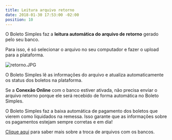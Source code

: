 ```yaml
---
title: Leitura arquivo retorno
date: 2018-01-30 17:53:00 -02:00
position: 10
---
```


O Boleto Simples faz a **leitura automática do arquivo de retorno** gerado pelo seu banco.

Para isso, é só selecionar o arquivo no seu computador e fazer o upload para a plataforma.

![retorno.JPG](/uploads/retorno.JPG)

O Boleto Simples lê as informações do arquivo e atualiza automaticamente os status dos boletos na plataforma.

Se a **Conexão Online** com o banco estiver ativada, não precisa enviar o arquivo retorno porque ele será recebido de forma automática no Boleto Simples.

O Boleto Simples faz a baixa automática de pagamento dos boletos que vierem como liquidados na remessa. Isso garante que as informações sobre os pagamentos estejam sempre corretas e em dia!

[Clique aqui](http://boletosimples-features.siteleaf.net/integracao-com-os-bancos/troca-de-arquivos/) para saber mais sobre a troca de arquivos com os bancos.